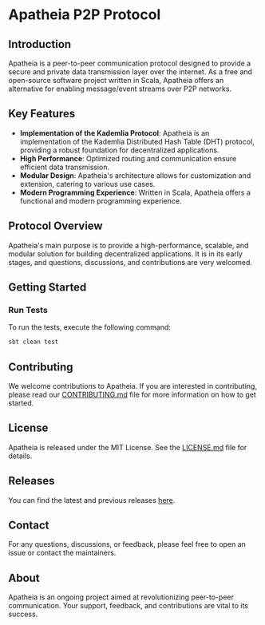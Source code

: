# Apatheia P2P Protocol

## Introduction

Apatheia is a peer-to-peer communication protocol designed to provide a secure and private data transmission layer over the internet. As a free and open-source software project written in Scala, Apatheia offers an alternative for enabling message/event streams over P2P networks.

## Key Features

- **Implementation of the Kademlia Protocol**: Apatheia is an implementation of the Kademlia Distributed Hash Table (DHT) protocol, providing a robust foundation for decentralized applications.
- **High Performance**: Optimized routing and communication ensure efficient data transmission.
- **Modular Design**: Apatheia's architecture allows for customization and extension, catering to various use cases.
- **Modern Programming Experience**: Written in Scala, Apatheia offers a functional and modern programming experience.

## Protocol Overview

Apatheia's main purpose is to provide a high-performance, scalable, and modular solution for building decentralized applications. It is in its early stages, and questions, discussions, and contributions are very welcomed.

## Getting Started

### Run Tests

To run the tests, execute the following command:

```bash
sbt clean test
```

## Contributing

We welcome contributions to Apatheia. If you are interested in contributing, please read our [CONTRIBUTING.md](CONTRIBUTING.md) file for more information on how to get started.

## License

Apatheia is released under the MIT License. See the [LICENSE.md](LICENSE.md) file for details.

## Releases

You can find the latest and previous releases [here](https://github.com/apatheia-org/apatheia-p2p-protocol/releases).

## Contact

For any questions, discussions, or feedback, please feel free to open an issue or contact the maintainers.

## About

Apatheia is an ongoing project aimed at revolutionizing peer-to-peer communication. Your support, feedback, and contributions are vital to its success.
